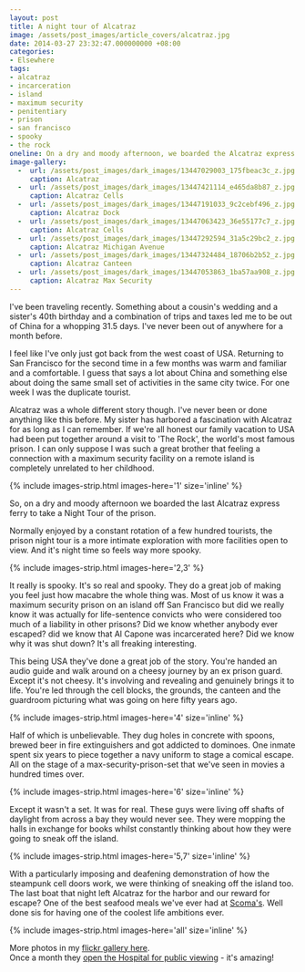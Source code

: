 ```yaml
---
layout: post
title: A night tour of Alcatraz
image: /assets/post_images/article_covers/alcatraz.jpg
date: 2014-03-27 23:32:47.000000000 +08:00
categories:
- Elsewhere
tags:
- alcatraz
- incarceration
- island
- maximum security
- penitentiary
- prison
- san francisco
- spooky
- the rock
oneline: On a dry and moody afternoon, we boarded the Alcatraz express to take the last boat out to the prison for the Night Tour.
image-gallery:
  -  url: /assets/post_images/dark_images/13447029003_175fbeac3c_z.jpg
     caption: Alcatraz
  -  url: /assets/post_images/dark_images/13447421114_e465da8b87_z.jpg
     caption: Alcatraz Cells
  -  url: /assets/post_images/dark_images/13447191033_9c2cebf496_z.jpg
     caption: Alcatraz Dock
  -  url: /assets/post_images/dark_images/13447063423_36e55177c7_z.jpg
     caption: Alcatraz Cells
  -  url: /assets/post_images/dark_images/13447292594_31a5c29bc2_z.jpg
     caption: Alcatraz Michigan Avenue
  -  url: /assets/post_images/dark_images/13447324484_18706b2b52_z.jpg
     caption: Alcatraz Canteen
  -  url: /assets/post_images/dark_images/13447053863_1ba57aa908_z.jpg
     caption: Alcatraz Max Security
---
```

I've been traveling recently. Something about a cousin's wedding and a sister's 40th birthday and a combination of trips and taxes led me to be out of China for a whopping 31.5 days. I've never been out of anywhere for a month before.

I feel like I've only just got back from the west coast of USA. Returning to San Francisco for the second time in a few months was warm and familiar and a comfortable. I guess that says a lot about China and something else about doing the same small set of activities in the same city twice. For one week I was the duplicate tourist.

Alcatraz was a whole different story though. I've never been or done anything like this before. My sister has harbored a fascination with Alcatraz for as long as I can remember. If we're all honest our family vacation to USA had been put together around a visit to 'The Rock', the world's most famous prison. I can only suppose I was such a great brother that feeling a connection with a maximum security facility on a remote island is completely unrelated to her childhood.

{% include images-strip.html images-here='1' size='inline' %}

So, on a dry and moody afternoon we boarded the last Alcatraz express ferry to take a Night Tour of the prison.

Normally enjoyed by a constant rotation of a few hundred tourists, the prison night tour is a more intimate exploration with more facilities open to view. And it's night time so feels way more spooky.

{% include images-strip.html images-here='2,3' %}

It really is spooky. It's so real and spooky. They do a great job of making you feel just how macabre the whole thing was. Most of us know it was a maximum security prison on an island off San Francisco but did we really know it was actually for life-sentence convicts who were considered too much of a liability in other prisons? Did we know whether anybody ever escaped? did we know that Al Capone was incarcerated here? Did we know why it was shut down? It's all freaking interesting.

This being USA they've done a great job of the story. You're handed an audio guide and walk around on a cheesy journey by an ex prison guard. Except it's not cheesy. It's involving and revealing and genuinely brings it to life. You're led through the cell blocks, the grounds, the canteen and the guardroom picturing what was going on here fifty years ago.

{% include images-strip.html images-here='4' size='inline' %}

Half of which is unbelievable. They dug holes in concrete with spoons, brewed beer in fire extinguishers and got addicted to dominoes. One inmate spent six years to piece together a navy uniform to stage a comical escape. All on the stage of a max-security-prison-set that we've seen in movies a hundred times over.

{% include images-strip.html images-here='6' size='inline' %}

Except it wasn't a set. It was for real. These guys were living off shafts of daylight from across a bay they would never see. They were mopping the halls in exchange for books whilst constantly thinking about how they were going to sneak off the island.

{% include images-strip.html images-here='5,7' size='inline' %}

With a particularly imposing and deafening demonstration of how the steampunk cell doors work, we were thinking of sneaking off the island too. The last boat that night left Alcatraz for the harbor and our reward for escape? One of the best seafood meals we've ever had at <a href="http://www.scomas.com/">Scoma's</a>. Well done sis for having one of the coolest life ambitions ever.

{% include images-strip.html images-here='all' size='inline' %}

More photos in my <a href="https://www.flickr.com/photos/triplefivechina/sets/72157643006876195/">flickr gallery here</a>.<br />
Once a month they <a href="http://triplefiveshanghai.com/alcatraz-hospital/">open the Hospital for public viewing</a> - it's amazing!


